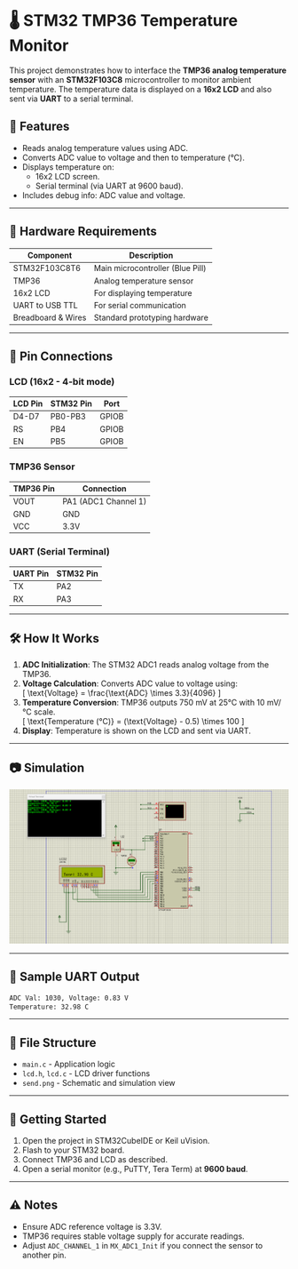 # 🌡️ STM32 TMP36 Temperature Monitor

This project demonstrates how to interface the **TMP36 analog temperature sensor** with an **STM32F103C8** microcontroller to monitor ambient temperature. The temperature data is displayed on a **16x2 LCD** and also sent via **UART** to a serial terminal.

## 🔧 Features

- Reads analog temperature values using ADC.
- Converts ADC value to voltage and then to temperature (°C).
- Displays temperature on:
  - 16x2 LCD screen.
  - Serial terminal (via UART at 9600 baud).
- Includes debug info: ADC value and voltage.

---

## 🧰 Hardware Requirements

| Component        | Description                    |
|------------------|--------------------------------|
| STM32F103C8T6    | Main microcontroller (Blue Pill) |
| TMP36            | Analog temperature sensor      |
| 16x2 LCD         | For displaying temperature     |
| UART to USB TTL  | For serial communication       |
| Breadboard & Wires | Standard prototyping hardware |

---

## 🔌 Pin Connections

### LCD (16x2 - 4-bit mode)

| LCD Pin | STM32 Pin | Port |
|---------|-----------|------|
| D4-D7   | PB0-PB3    | GPIOB |
| RS      | PB4        | GPIOB |
| EN      | PB5        | GPIOB |

### TMP36 Sensor

| TMP36 Pin | Connection |
|-----------|------------|
| VOUT      | PA1 (ADC1 Channel 1) |
| GND       | GND        |
| VCC       | 3.3V       |

### UART (Serial Terminal)

| UART Pin | STM32 Pin |
|----------|-----------|
| TX       | PA2       |
| RX       | PA3       |

---

## 🛠️ How It Works

1. **ADC Initialization**: The STM32 ADC1 reads analog voltage from the TMP36.
2. **Voltage Calculation**: Converts ADC value to voltage using:  
   \[
   \text{Voltage} = \frac{\text{ADC} \times 3.3}{4096}
   \]
3. **Temperature Conversion**: TMP36 outputs 750 mV at 25°C with 10 mV/°C scale.  
   \[
   \text{Temperature (°C)} = (\text{Voltage} - 0.5) \times 100
   \]
4. **Display**: Temperature is shown on the LCD and sent via UART.

---

## 📷 Simulation

![Schematic and Output](send.png)

---

## 🧪 Sample UART Output

```
ADC Val: 1030, Voltage: 0.83 V
Temperature: 32.98 C
```

---

## 📁 File Structure

- `main.c` - Application logic  
- `lcd.h`, `lcd.c` - LCD driver functions  
- `send.png` - Schematic and simulation view

---

## 🚀 Getting Started

1. Open the project in STM32CubeIDE or Keil uVision.
2. Flash to your STM32 board.
3. Connect TMP36 and LCD as described.
4. Open a serial monitor (e.g., PuTTY, Tera Term) at **9600 baud**.

---

## ⚠️ Notes

- Ensure ADC reference voltage is 3.3V.
- TMP36 requires stable voltage supply for accurate readings.
- Adjust `ADC_CHANNEL_1` in `MX_ADC1_Init` if you connect the sensor to another pin.
